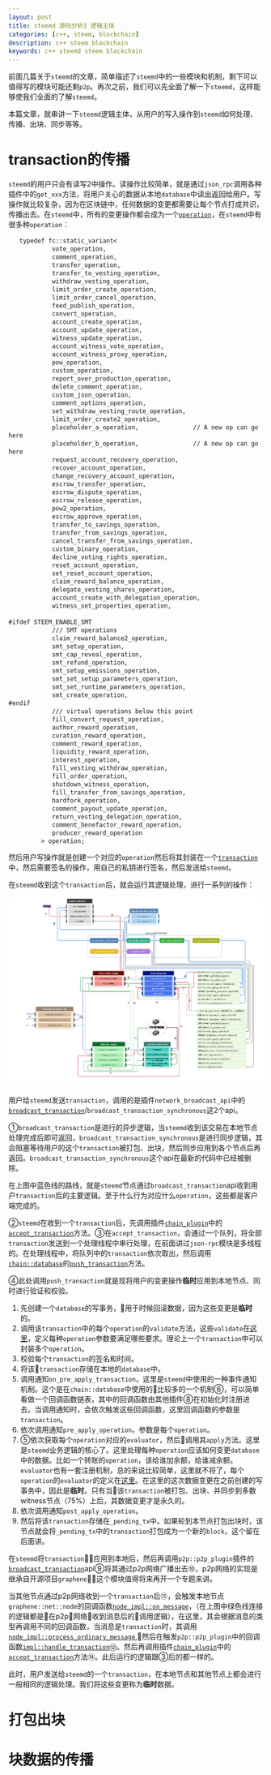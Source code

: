 ```yaml
---
layout: post
title: steemd 源码分析3 逻辑主体
categories: [c++, steem, blockchain]
description: c++ steem blockchain
keywords: c++ steemd steem blockchain
---
```


前面几篇关于`steemd`的文章，简单描述了`steemd`中的一些模块和机制，剩下可以值得写的模块可能还剩`p2p`。再次之前，我们可以先全面了解一下`steemd`，这样能够使我们全面的了解`steemd`。

本篇文章，就串讲一下`steemd`逻辑主体，从用户的写入操作到`steemd`如何处理、传播、出块、同步等等。

# transaction的传播

`steemd`的用户只会有读写2中操作。读操作比较简单，就是通过`json_rpc`调用各种插件中的`get_xxx`方法，将用户关心的数据从本地`database`中读出返回给用户。写操作就比较复杂，因为在区块链中，任何数据的变更都需要让每个节点打成共识，传播出去。在`steemd`中，所有的变更操作都会成为一个[`operation`](https://github.com/steemit/steem/blob/62b48877d9f731c3fe00ef818e3324a0a3de3e63/libraries/protocol/include/steem/protocol/operations.hpp#L15-L97)，在`steemd`中有很多种`operation`：

```
   typedef fc::static_variant<
            vote_operation,
            comment_operation,
            transfer_operation,
            transfer_to_vesting_operation,
            withdraw_vesting_operation,
            limit_order_create_operation,
            limit_order_cancel_operation,
            feed_publish_operation,
            convert_operation,
            account_create_operation,
            account_update_operation,
            witness_update_operation,
            account_witness_vote_operation,
            account_witness_proxy_operation,
            pow_operation,
            custom_operation,
            report_over_production_operation,
            delete_comment_operation,
            custom_json_operation,
            comment_options_operation,
            set_withdraw_vesting_route_operation,
            limit_order_create2_operation,
            placeholder_a_operation,               // A new op can go here
            placeholder_b_operation,               // A new op can go here
            request_account_recovery_operation,
            recover_account_operation,
            change_recovery_account_operation,
            escrow_transfer_operation,
            escrow_dispute_operation,
            escrow_release_operation,
            pow2_operation,
            escrow_approve_operation,
            transfer_to_savings_operation,
            transfer_from_savings_operation,
            cancel_transfer_from_savings_operation,
            custom_binary_operation,
            decline_voting_rights_operation,
            reset_account_operation,
            set_reset_account_operation,
            claim_reward_balance_operation,
            delegate_vesting_shares_operation,
            account_create_with_delegation_operation,
            witness_set_properties_operation,

#ifdef STEEM_ENABLE_SMT
            /// SMT operations
            claim_reward_balance2_operation,
            smt_setup_operation,
            smt_cap_reveal_operation,
            smt_refund_operation,
            smt_setup_emissions_operation,
            smt_set_setup_parameters_operation,
            smt_set_runtime_parameters_operation,
            smt_create_operation,
#endif
            /// virtual operations below this point
            fill_convert_request_operation,
            author_reward_operation,
            curation_reward_operation,
            comment_reward_operation,
            liquidity_reward_operation,
            interest_operation,
            fill_vesting_withdraw_operation,
            fill_order_operation,
            shutdown_witness_operation,
            fill_transfer_from_savings_operation,
            hardfork_operation,
            comment_payout_update_operation,
            return_vesting_delegation_operation,
            comment_benefactor_reward_operation,
            producer_reward_operation
         > operation;
```
然后用户写操作就是创建一个对应的`operation`然后将其封装在一个[`transaction`](https://github.com/steemit/steem/blob/62b48877d9f731c3fe00ef818e3324a0a3de3e63/libraries/protocol/include/steem/protocol/transaction.hpp#L8-L107)中，然后需要签名的操作，用自己的私钥进行签名，然后发送给`steemd`。

在`steemd`收到这个`transaction`后，就会运行其逻辑处理，进行一系列的操作：

![](/images/posts/steem/steemd-api.png)

用户给`steemd`发送`transaction`，调用的是插件`network_broadcast_api`中的[`broadcast_transaction`](https://github.com/steemit/steem/blob/62b48877d9f731c3fe00ef818e3324a0a3de3e63/libraries/plugins/apis/network_broadcast_api/network_broadcast_api.cpp#L30-L37)/`broadcast_transaction_synchronous`这2个api。

①`broadcast_transaction`是进行的异步逻辑，当`steemd`收到该交易在本地节点处理完成后即可返回，`broadcast_transaction_synchronous`是进行同步逻辑，其会阻塞等待用户的这个`transaction`被打包、出块，然后同步应用到各个节点后再返回。`broadcast_transaction_synchronous`这个api在最新的代码中已经被删除。

在上图中蓝色线的路线，就是`steemd`节点通过`broadcast_transaction`api收到用户`transaction`后的主要逻辑。至于什么行为对应什么`operation`，这些都是客户端完成的。

②`steemd`在收到一个`transaction`后，先调用插件[`chain_plugin`](https://github.com/steemit/steem/tree/807fb40ec137a987dc53cee6d8455c7b6c47aeed/libraries/plugins/chain)中的[`accept_transaction`](https://github.com/steemit/steem/blob/807fb40ec137a987dc53cee6d8455c7b6c47aeed/libraries/plugins/chain/chain_plugin.cpp#L564-L578)方法。③在`accept_transaction`，会通过一个队列，将全部`transaction`发送到一个处理线程中串行处理，在前面讲过`json-rpc`模块是多线程的。在处理线程中，将队列中的`transaction`依次取出，然后调用[`chain::database`](https://github.com/steemit/steem/tree/807fb40ec137a987dc53cee6d8455c7b6c47aeed/libraries/chain)的[`push_transaction`](https://github.com/steemit/steem/blob/807fb40ec137a987dc53cee6d8455c7b6c47aeed/libraries/chain/database.cpp#L755-L777)方法。

④此处调用`push_transaction`就是现将用户的变更操作**临时**应用到本地节点、同时进行验证和校验。

1. 先创建一个`database`的写事务，用于时候回滚数据，因为这些变更是**临时**的。
2. 调用该`transaction`中的每个`operation`的`validate`方法，这些`validate`在[这里](https://github.com/steemit/steem/blob/807fb40ec137a987dc53cee6d8455c7b6c47aeed/libraries/protocol/steem_operations.cpp#L11-L678)，定义每种`operation`参数要满足哪些要求。理论上一个`transaction`中可以封装多个`operation`。
3. 校验每个`transaction`的签名和时间。
4. 将该`transaction`存储在本地的`database`中。
5. 调用通知`on_pre_apply_transaction`，这里是`steemd`中使用的一种事件通知机制。这个是在`chain::database`中使用的比较多的一个机制⑥，可以简单看做一个回调函数链表，其中的回调函数由其他插件⑧在初始化时注册进去。当调用通知时，会依次触发这些回调函数，这里回调函数的参数是`transaction`。
6. 依次调用通知`pre_apply_operation`，参数是每个`operation`。
7. ⑤依次获取每个`operation`对应的`evaluator`，然后调用其`apply`方法。这里是`steemd`业务逻辑的核心了。这里处理每种`operation`应该如何变更`database`中的数据。比如一个转账的`operation`，该给谁加余额，给谁减余额。`evaluator`也有一套注册机制，总的来说比较简单，这里就不将了，每个`operation`的`evaluator`的定义在[这里](https://github.com/steemit/steem/blob/807fb40ec137a987dc53cee6d8455c7b6c47aeed/libraries/chain/steem_evaluator.cpp#L83-L2497)。在这里的这次数据变更在之前创建的写事务中，因此是**临时**。只有当该`transaction`被打包、出块、并同步到多数witness节点（75%）上后，其数据变更才是永久的。
8. 依次调用通知`post_apply_operation`。
9. 然后将该`transaction`存储在`_pending_tx`中。如果轮到本节点打包出块时，该节点就会将`_pending_tx`中的`transaction`打包成为一个新的`block`，这个留在后面讲。

在`steemd`将`transaction`应用到本地后，然后再调用`p2p::p2p_plugin`插件的[`broadcast_transaction`](https://github.com/steemit/steem/blob/807fb40ec137a987dc53cee6d8455c7b6c47aeed/libraries/plugins/p2p/p2p_plugin.cpp#L750-L754)api⑨将其通过p2p网络广播出去⑩，p2p网络的实现是继承自开源项目`graphene`，这个模块值得将来再开一个专题来讲。

当其他节点通过p2p网络收到一个`transaction`后⑪，会触发本地节点`graphene::net::node`的回调函数[`node_impl::on_message`](https://github.com/steemit/steem/blob/807fb40ec137a987dc53cee6d8455c7b6c47aeed/libraries/net/node.cpp#L1783-L1859)，（在上图中绿色线连接的逻辑都是在p2p网络收到消息后的调用逻辑），在这里，其会根据消息的类型再调用不同的回调函数，当消息是`transaction`时，其调用[`node_impl::process_ordinary_message`](https://github.com/steemit/steem/blob/807fb40ec137a987dc53cee6d8455c7b6c47aeed/libraries/net/node.cpp#L3943-L4002),然后在触发`p2p::p2p_plugin`中的回调函数[`impl::handle_transaction`](https://github.com/steemit/steem/blob/807fb40ec137a987dc53cee6d8455c7b6c47aeed/libraries/plugins/p2p/p2p_plugin.cpp#L241-L261)⑫。然后再调用插件[`chain_plugin`](https://github.com/steemit/steem/tree/807fb40ec137a987dc53cee6d8455c7b6c47aeed/libraries/plugins/chain)中的[`accept_transaction`](https://github.com/steemit/steem/blob/807fb40ec137a987dc53cee6d8455c7b6c47aeed/libraries/plugins/chain/chain_plugin.cpp#L564-L578)方法⑭。此后运行的逻辑跟③后的都一样的。

此时，用户发送给`steemd`的一个`transaction`，在本地节点和其他节点上都会进行一般相同的逻辑处理。我们将这些变更称为**临时**数据。

# 打包出块

# 块数据的传播